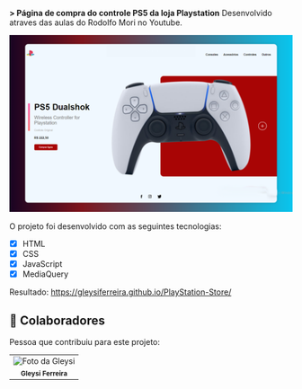 <b>> Página de compra do controle PS5 da loja Playstation</b>
Desenvolvido atraves das aulas do Rodolfo Mori no Youtube.

<img src="./assets/ps.png" alt="PlayStation">


O projeto foi desenvolvido com as seguintes tecnologias:

- [x] HTML
- [x] CSS
- [x] JavaScript
- [x] MediaQuery

Resultado: https://gleysiferreira.github.io/PlayStation-Store/


## 🤝 Colaboradores

Pessoa que contribuiu para este projeto:

<table>
  <tr>
    <td align="center">
        <img src="https://avatars.githubusercontent.com/u/98900720?v=4" width="100px;" alt="Foto da Gleysi"/><br>
        <sub>
          <b>Gleysi Ferreira</b>
        </sub>
      </a>
    </td>
   </tr>
</table>

